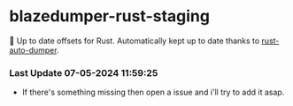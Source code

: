 # blazedumper-rust-staging

🚀 Up to date offsets for Rust. Automatically kept up to date thanks to [rust-auto-dumper](https://github.com/Akandesh/rust-auto-dumper).


### Last Update 07-05-2024 11:59:25
- If there's something missing then open a issue and i'll try to add it asap.